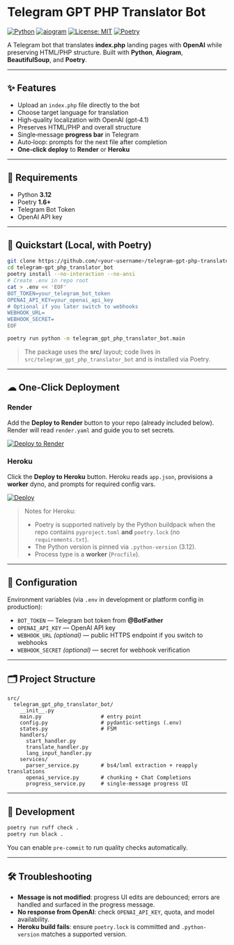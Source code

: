 # Telegram GPT PHP Translator Bot

[![Python](https://img.shields.io/badge/Python-3.12-blue)](https://www.python.org/)
[![aiogram](https://img.shields.io/badge/aiogram-3.x-00A8E8)](https://docs.aiogram.dev/)
[![License: MIT](https://img.shields.io/badge/License-MIT-yellow.svg)](LICENSE)
[![Poetry](https://img.shields.io/badge/Poetry-managed-informational)](https://python-poetry.org/)

A Telegram bot that translates **index.php** landing pages with **OpenAI** while preserving HTML/PHP structure.
Built with **Python**, **Aiogram**, **BeautifulSoup**, and **Poetry**.

---

## ✨ Features

- Upload an `index.php` file directly to the bot
- Choose target language for translation
- High‑quality localization with OpenAI (gpt‑4.1)
- Preserves HTML/PHP and overall structure
- Single‑message **progress bar** in Telegram
- Auto‑loop: prompts for the next file after completion
- **One‑click deploy** to **Render** or **Heroku**

---

## 🧰 Requirements

- Python **3.12**
- Poetry **1.6+**
- Telegram Bot Token
- OpenAI API key

---

## 🚀 Quickstart (Local, with Poetry)

```bash
git clone https://github.com/<your-username>/telegram-gpt-php-translator-bot.git
cd telegram-gpt_php_translator_bot
poetry install --no-interaction --no-ansi
# Create .env in repo root
cat > .env << 'EOF'
BOT_TOKEN=your_telegram_bot_token
OPENAI_API_KEY=your_openai_api_key
# Optional if you later switch to webhooks
WEBHOOK_URL=
WEBHOOK_SECRET=
EOF

poetry run python -m telegram_gpt_php_translator_bot.main
```

> The package uses the **src/** layout; code lives in `src/telegram_gpt_php_translator_bot` and is installed via Poetry.

---

## ☁ One‑Click Deployment

### Render

Add the **Deploy to Render** button to your repo (already included below). Render will read `render.yaml` and guide you to set secrets.

[![Deploy to Render](https://render.com/images/deploy-to-render-button.svg)](https://render.com/deploy)

### Heroku

Click the **Deploy to Heroku** button. Heroku reads `app.json`, provisions a **worker** dyno, and prompts for required config vars.

[![Deploy](https://www.herokucdn.com/deploy/button.svg)](https://heroku.com/deploy)

> Notes for Heroku:
>
> - Poetry is supported natively by the Python buildpack when the repo contains `pyproject.toml` **and** `poetry.lock` (no `requirements.txt`).
> - The Python version is pinned via `.python-version` (3.12).
> - Process type is a **worker** (`Procfile`).

---

## 🔧 Configuration

Environment variables (via `.env` in development or platform config in production):

- `BOT_TOKEN` — Telegram bot token from **@BotFather**
- `OPENAI_API_KEY` — OpenAI API key
- `WEBHOOK_URL` _(optional)_ — public HTTPS endpoint if you switch to webhooks
- `WEBHOOK_SECRET` _(optional)_ — secret for webhook verification

---

## 🗂 Project Structure

```
src/
  telegram_gpt_php_translator_bot/
    __init__.py
    main.py                   # entry point
    config.py                 # pydantic-settings (.env)
    states.py                 # FSM
    handlers/
      start_handler.py
      translate_handler.py
      lang_input_handler.py
    services/
      parser_service.py       # bs4/lxml extraction + reapply translations
      openai_service.py       # chunking + Chat Completions
      progress_service.py     # single-message progress UI
```

---

## 🧪 Development

```bash
poetry run ruff check .
poetry run black .
```

You can enable `pre-commit` to run quality checks automatically.

---

## 🛠 Troubleshooting

- **Message is not modified**: progress UI edits are debounced; errors are handled and surfaced in the progress message.
- **No response from OpenAI**: check `OPENAI_API_KEY`, quota, and model availability.
- **Heroku build fails**: ensure `poetry.lock` is committed and `.python-version` matches a supported version.
